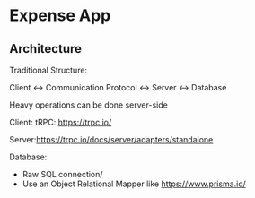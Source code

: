 # Expense App

## Architecture

Traditional Structure:

Client <-> Communication Protocol <-> Server <-> Database

Heavy operations can be done server-side

Client: tRPC: https://trpc.io/

Server:https://trpc.io/docs/server/adapters/standalone

Database:

- Raw SQL connection/
- Use an Object Relational Mapper like https://www.prisma.io/
